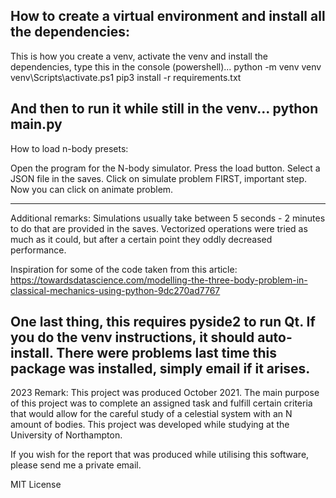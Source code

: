 How to create a virtual environment and install all the dependencies:
----------------------------------------------------------------------------------
This is how you create a venv, activate the venv and install the dependencies, type this in the console (powershell)...
python -m venv venv
venv\Scripts\activate.ps1
pip3 install -r requirements.txt

And then to run it while still in the venv...
python main.py
----------------------------------------------------------------------------------
How to load n-body presets:

Open the program for the N-body simulator.
Press the load button.
Select a JSON file in the saves.
Click on simulate problem FIRST, important step.
Now you can click on animate problem.

----------------------------------------------------------------------------------
Additional remarks:
Simulations usually take between 5 seconds - 2 minutes to do that are provided in the saves.
Vectorized operations were tried as much as it could, but after a certain point they oddly decreased performance.

Inspiration for some of the code taken from this article:
https://towardsdatascience.com/modelling-the-three-body-problem-in-classical-mechanics-using-python-9dc270ad7767

One last thing, this requires pyside2 to run Qt. If you do the venv instructions, it should auto-install.
There were problems last time this package was installed, simply email if it arises.
----------------------------------------------------------------------------------
2023 Remark:
This project was produced October 2021. The main purpose of this project was to complete an assigned task and fulfill certain criteria that would allow for the careful study of a celestial system with an N amount of bodies. This project was developed while studying at the University of Northampton.

If you wish for the report that was produced while utilising this software, please send me a private email.

MIT License
